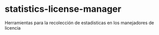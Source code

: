 # statistics-license-manager
Herramientas para la recolección de estadisticas en los manejadores de licencia
